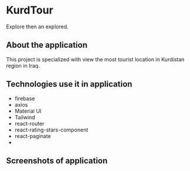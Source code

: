 # KurdTour

Explore then an explored.

## About the application

This project is specialized with view the most tourist location in Kurdistan region in Iraq.

## Technologies use it in application

- firebase
- axios
- Material UI
- Tailwind
- react-router
- react-rating-stars-component
- react-paginate
- 

## Screenshots of application
